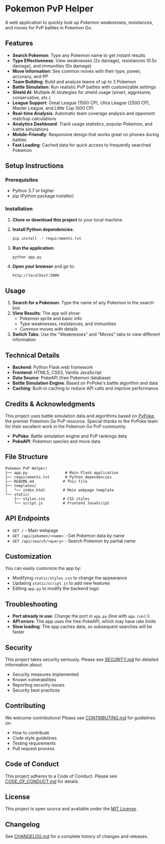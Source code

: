 # Pokemon PvP Helper

A web application to quickly look up Pokemon weaknesses, resistances, and moves for PvP battles in Pokemon Go.

## Features

- **Search Pokemon**: Type any Pokemon name to get instant results
- **Type Effectiveness**: View weaknesses (2x damage), resistances (0.5x damage), and immunities (0x damage)
- **Move Information**: See common moves with their type, power, accuracy, and PP
- **Team Building**: Build and analyze teams of up to 3 Pokemon
- **Battle Simulation**: Run realistic PvP battles with customizable settings
- **Shield AI**: Multiple AI strategies for shield usage (smart, aggressive, conservative, etc.)
- **League Support**: Great League (1500 CP), Ultra League (2500 CP), Master League, and Little Cup (500 CP)
- **Real-time Analysis**: Automatic team coverage analysis and opponent matchup calculations
- **Analytics Dashboard**: Track usage statistics, popular Pokemon, and battle simulations
- **Mobile-Friendly**: Responsive design that works great on phones during battles
- **Fast Loading**: Cached data for quick access to frequently searched Pokemon

## Setup Instructions

### Prerequisites
- Python 3.7 or higher
- pip (Python package installer)

### Installation

1. **Clone or download this project** to your local machine

2. **Install Python dependencies**:
   ```bash
   pip install -r requirements.txt
   ```

3. **Run the application**:
   ```bash
   python app.py
   ```

4. **Open your browser** and go to:
   ```
   http://localhost:5000
   ```

## Usage

1. **Search for a Pokemon**: Type the name of any Pokemon in the search box
2. **View Results**: The app will show:
   - Pokemon sprite and basic info
   - Type weaknesses, resistances, and immunities
   - Common moves with details
3. **Switch Tabs**: Use the "Weaknesses" and "Moves" tabs to view different information

## Technical Details

- **Backend**: Python Flask web framework
- **Frontend**: HTML5, CSS3, Vanilla JavaScript
- **Data Source**: PokeAPI (free Pokemon database)
- **Battle Simulation Engine**: Based on PvPoke's battle algorithm and data
- **Caching**: Built-in caching to reduce API calls and improve performance

## Credits & Acknowledgments

This project uses battle simulation data and algorithms based on [PvPoke](https://pvpoke.com/), the premier Pokemon Go PvP resource. Special thanks to the PvPoke team for their excellent work in the Pokemon Go PvP community.

- **PvPoke**: Battle simulation engine and PvP rankings data
- **PokeAPI**: Pokemon species and move data

## File Structure

```
Pokemon PvP Helper/
├── app.py                 # Main Flask application
├── requirements.txt       # Python dependencies
├── README.md             # This file
├── templates/
│   └── index.html        # Main webpage template
└── static/
    ├── styles.css        # CSS styles
    └── script.js         # Frontend JavaScript
```

## API Endpoints

- `GET /` - Main webpage
- `GET /api/pokemon/<name>` - Get Pokemon data by name
- `GET /api/search/<query>` - Search Pokemon by partial name

## Customization

You can easily customize the app by:
- Modifying `static/styles.css` to change the appearance
- Updating `static/script.js` to add new features
- Editing `app.py` to modify the backend logic

## Troubleshooting

- **Port already in use**: Change the port in `app.py` (line with `app.run()`)
- **API errors**: The app uses the free PokeAPI, which may have rate limits
- **Slow loading**: The app caches data, so subsequent searches will be faster

## Security

This project takes security seriously. Please see [SECURITY.md](SECURITY.md) for detailed information about:

- Security measures implemented
- Known vulnerabilities
- Reporting security issues
- Security best practices

## Contributing

We welcome contributions! Please see [CONTRIBUTING.md](CONTRIBUTING.md) for guidelines on:

- How to contribute
- Code style guidelines
- Testing requirements
- Pull request process

## Code of Conduct

This project adheres to a Code of Conduct. Please see [CODE_OF_CONDUCT.md](CODE_OF_CONDUCT.md) for details.

## License

This project is open source and available under the [MIT License](LICENSE).

## Changelog

See [CHANGELOG.md](CHANGELOG.md) for a complete history of changes and releases. 